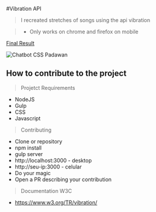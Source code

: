 #Vibration API

> I recreated stretches of songs using the api vibration

> * Only works on chrome and firefox on mobile

[Final Result](http://henriquemelanda.com.br/vibration-api)

![Chatbot CSS Padawan](https://media.giphy.com/media/12NUbkX6p4xOO4/giphy.gif)

## How to contribute to the project

> Projetct Requirements

* NodeJS
* Gulp
* CSS
* Javascript

> Contributing

* Clone or repository
* npm install
* gulp server
* http://localhost:3000 - desktop
* http://seu-ip:3000 - celular
* Do your magic
* Open a PR describing your contribution


> Documentation W3C

* https://www.w3.org/TR/vibration/